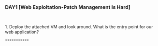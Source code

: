 <h3 align="left">DAY1 [Web Exploitation-Patch Management Is Hard]
</h3>
<br>
<p align="left">1. 
Deploy the attached VM and look around. What is the entry point for our web application?<p>
  
```
***********
```

